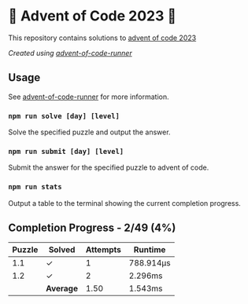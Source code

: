 # :santa: Advent of Code 2023 :christmas_tree:

This repository contains solutions to [advent of code 2023](https://adventofcode.com/2023) 

_Created using [advent-of-code-runner](https://github.com/beakerandjake/advent-of-code-runner)_

## Usage
See [advent-of-code-runner](https://github.com/beakerandjake/advent-of-code-runner) for more information.

### `npm run solve [day] [level]`
Solve the specified puzzle and output the answer.

### `npm run submit [day] [level]`
Submit the answer for the specified puzzle to advent of code.

### `npm run stats`
Output a table to the terminal showing the current completion progress.

<!--Please do not delete the following comments, they are required to save your stats to this file.-->
<!--START_AUTOGENERATED_COMPLETION_PROGRESS_SECTION-->
## Completion Progress - 2/49 (4%)

| Puzzle | Solved | Attempts | Runtime |
| --- | --- | --- | --- |
| 1.1 | ✓ | 1 | 788.914μs |
| 1.2 | ✓ | 2 | 2.296ms |
|  | **Average** | 1.50 | 1.543ms |
<!--END_AUTOGENERATED_COMPLETION_PROGRESS_SECTION-->